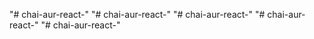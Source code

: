 "# chai-aur-react-" 
"# chai-aur-react-" 
"# chai-aur-react-" 
"# chai-aur-react-" 
"# chai-aur-react-" 
